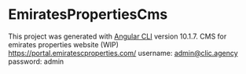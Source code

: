 # EmiratesPropertiesCms

This project was generated with [Angular CLI](https://github.com/angular/angular-cli) version 10.1.7.
CMS for emirates properties website (WIP)   
https://portal.emiratescproperties.com/
username: admin@clic.agency   
password: admin
